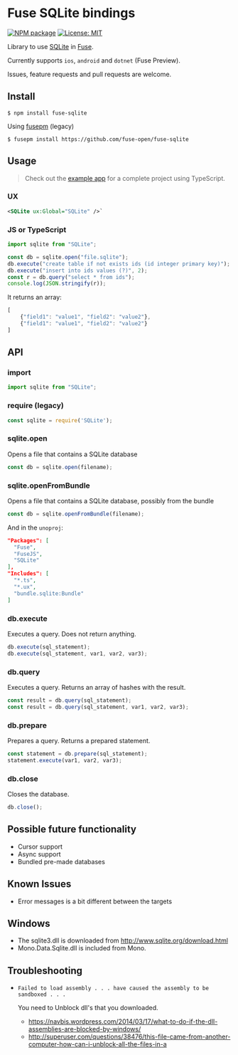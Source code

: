 Fuse SQLite bindings
====================

[![NPM package](https://img.shields.io/npm/v/fuse-sqlite.svg?style=flat-square)](https://www.npmjs.com/package/fuse-sqlite)
[![License: MIT](https://img.shields.io/github/license/fuse-open/fuse-sqlite.svg?style=flat-square)](LICENSE)

Library to use [SQLite](https://www.sqlite.org/) in [Fuse](https://fuseopen.com/).

Currently supports `ios`, `android` and `dotnet` (Fuse Preview).

Issues, feature requests and pull requests are welcome.

## Install

    $ npm install fuse-sqlite

Using [fusepm](https://github.com/bolav/fusepm) (legacy)

    $ fusepm install https://github.com/fuse-open/fuse-sqlite

## Usage

> Check out the [example app](example/) for a complete project using TypeScript.

### UX

```xml
<SQLite ux:Global="SQLite" />`
```

### JS or TypeScript

```js
import sqlite from "SQLite";
```

```js
const db = sqlite.open("file.sqlite");
db.execute("create table if not exists ids (id integer primary key)");
db.execute("insert into ids values (?)", 2);
const r = db.query("select * from ids");
console.log(JSON.stringify(r));
```

It returns an array:
```js
[
    {"field1": "value1", "field2": "value2"},
    {"field1": "value1", "field2": "value2"}
]
```

API
---

### import

```js
import sqlite from "SQLite";
```

### require (legacy)

```js
const sqlite = require('SQLite');
```

### sqlite.open

Opens a file that contains a SQLite database

```js
const db = sqlite.open(filename);
```

### sqlite.openFromBundle

Opens a file that contains a SQLite database, possibly from the bundle

```js
const db = sqlite.openFromBundle(filename);
```

And in the `unoproj`:

```json
"Packages": [
  "Fuse",
  "FuseJS",
  "SQLite"
],
"Includes": [
  "*.ts",
  "*.ux",
  "bundle.sqlite:Bundle"
]
```

### db.execute

Executes a query. Does not return anything.

```js
db.execute(sql_statement);
db.execute(sql_statement, var1, var2, var3);
```

### db.query

Executes a query. Returns an array of hashes with the result.

```js
const result = db.query(sql_statement);
const result = db.query(sql_statement, var1, var2, var3);
```

### db.prepare

Prepares a query. Returns a prepared statement.

```js
const statement = db.prepare(sql_statement);
statement.execute(var1, var2, var3);
```

### db.close

Closes the database.

```js
db.close();
```

## Possible future functionality

* Cursor support
* Async support
* Bundled pre-made databases

## Known Issues

* Error messages is a bit different between the targets

## Windows

* The sqlite3.dll is downloaded from http://www.sqlite.org/download.html
* Mono.Data.Sqlite.dll is included from Mono.

## Troubleshooting

* `Failed to load assembly . . . have caused the assembly to be sandboxed . . .`

    You need to Unblock dll's that you downloaded.

    * https://navbis.wordpress.com/2014/03/17/what-to-do-if-the-dll-assemblies-are-blocked-by-windows/
    * http://superuser.com/questions/38476/this-file-came-from-another-computer-how-can-i-unblock-all-the-files-in-a

